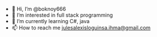- 👋 Hi, I’m @boknoy666
- 👀 I’m interested in full stack programming
- 🌱 I’m currently learning C#, java
- 📫 How to reach me julesalexisloguinsa.ihma@gmail.com

<!---
boknoy666/boknoy666 is a ✨ special ✨ repository because its `README.md` (this file) appears on your GitHub profile.
You can click the Preview link to take a look at your changes.
--->
